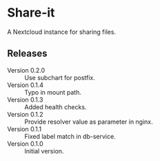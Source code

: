# Share-it

A Nextcloud instance for sharing files.

## Releases

<dl>
  <dt>Version 0.2.0</dt>
  <dd>Use subchart for postfix.</dd>

  <dt>Version 0.1.4</dt>
  <dd>Typo in mount path.</dd>

  <dt>Version 0.1.3</dt>
  <dd>Added health checks.</dd>

  <dt>Version 0.1.2</dt>
  <dd>Provide resolver value as parameter in nginx.</dd>

  <dt>Version 0.1.1</dt>
  <dd>Fixed label match in db-service.</dd>

  <dt>Version 0.1.0</dt>
  <dd>Initial version.</dd>

</dl>

